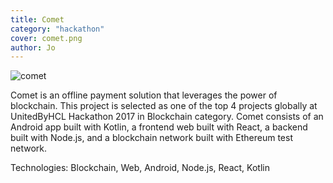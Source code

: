 ```yaml
---
title: Comet
category: "hackathon"
cover: comet.png
author: Jo
---
```


![comet](./comet-logo.png)

Comet is an offline payment solution that leverages the power of blockchain. 
This project is selected as one of the top 4 projects globally at UnitedByHCL Hackathon 2017 in Blockchain category. 
Comet consists of an Android app built with 
Kotlin, a frontend web built with React, a backend built with Node.js, and a blockchain network built with Ethereum test
 network.

Technologies: Blockchain, Web, Android, Node.js, React, Kotlin
